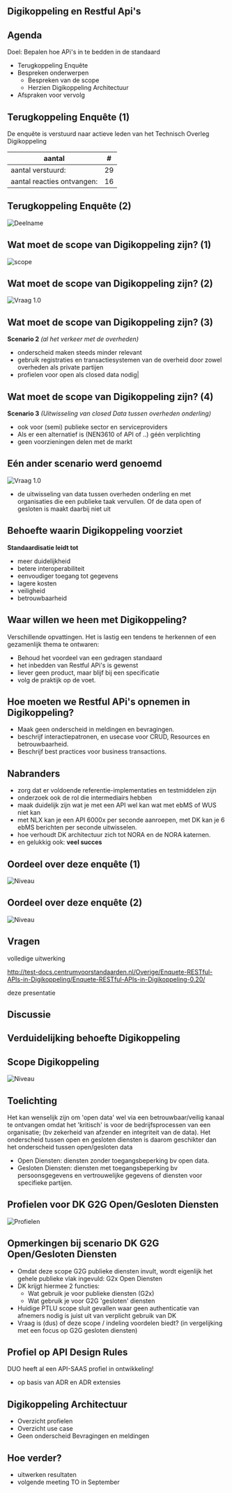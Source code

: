 ## Digikoppeling en Restful Api's

## Agenda

Doel: Bepalen hoe APi's in te bedden in de standaard

- Terugkoppeling Enquête
- Bespreken onderwerpen
  - Bespreken van de scope
  - Herzien Digikoppeling Architectuur
- Afspraken voor vervolg

## Terugkoppeling Enquête (1)

De enquête is verstuurd naar actieve leden van het Technisch Overleg Digikoppeling

|aantal| #|
|---|---|
|aantal verstuurd:| 29|
|aantal reacties ontvangen:| 16 |

## Terugkoppeling Enquête (2)

![Deelname](media/aantalreacties.png "Ik doe graag mee on de discussie over API's in Digikoppeling")

## Wat moet de scope van Digikoppeling zijn? (1)

![scope](media/scope.png "Scope van Digikoppeling")

## Wat moet de scope van Digikoppeling zijn? (2)
![Vraag 1.0](media/vraag_1_0_chart.png "Opgetelde scores van vraag 1.0")

## Wat moet de scope van Digikoppeling zijn? (3)

**Scenario 2** *(al het verkeer met de overheden)*

- onderscheid maken steeds minder relevant
- gebruik registraties en transactiesystemen van de overheid door zowel overheden als private partijen
- profielen voor open als closed data nodig|

## Wat moet de scope van Digikoppeling zijn? (4)

**Scenario 3** *(Uitwisseling van closed Data tussen overheden onderling)*

- ook voor (semi) publieke sector en serviceproviders
- Als er een alternatief is (NEN3610 of API of ..) géén verplichting
- geen voorzieningen delen met de markt


## Eén ander scenario werd genoemd
![Vraag 1.0](media/ovi_scope_4_small.png "Opgetelde scores van vraag 1.0")
- de uitwisseling van data tussen overheden onderling en met organisaties die een publieke taak vervullen. Of de data open of gesloten is maakt daarbij niet uit

## Behoefte waarin Digikoppeling voorziet

**Standaardisatie leidt tot**

- meer duidelijkheid
- betere interoperabiliteit
- eenvoudiger toegang tot gegevens
- lagere kosten
- veiligheid 
- betrouwbaarheid

## Waar willen we heen met Digikoppeling?

Verschillende opvattingen. 
Het is lastig een tendens te herkennen of een gezamenlijk thema te ontwaren: 

- Behoud het voordeel van een gedragen standaard
- het inbedden van Restful APi's is gewenst
- liever geen product, maar blijf bij een specificatie
- volg de praktijk op de voet.

## Hoe moeten we Restful APi's opnemen in Digikoppeling?

- Maak geen onderscheid in meldingen en bevragingen. 
- beschrijf interactiepatronen, en usecase voor CRUD, Resources en betrouwbaarheid. 
- Beschrijf best practices voor business transactions.

## Nabranders

- zorg dat er voldoende referentie-implementaties en testmiddelen zijn
- onderzoek ook de rol die intermediairs  hebben 
- maak duidelijk zijn wat je met een API wel kan wat met ebMS of WUS niet kan 
- met NLX kan je een API 6000x per seconde aanroepen, met DK kan je 6 ebMS berichten per seconde uitwisselen.
- hoe verhoudt DK architectuur zich tot NORA en de NORA katernen.
- en gelukkig ook: **veel succes**


## Oordeel over deze enquête (1)

![Niveau](media/niveauvragen.png "Niveau van de gestelde vragen")


## Oordeel over deze enquête (2)

![Niveau](media/enquetealsmiddel.png "Niveau van de gestelde vragen")

## Vragen 

volledige uitwerking

<http://test-docs.centrumvoorstandaarden.nl/Overige/Enquete-RESTful-APIs-in-Digikoppeling/Enquete-RESTful-APIs-in-Digikoppeling-0.20/>

deze presentatie
<todo>

## Discussie

## Verduidelijking behoefte Digikoppeling

## Scope Digikoppeling

![Niveau](media/ScopeDK_PeHa.png "Scope van Digikoppeling")

## Toelichting 

Het kan wenselijk zijn om 'open data' wel via een betrouwbaar/veilig kanaal te ontvangen omdat het 'kritisch' is voor de bedrijfsprocessen van een organisatie;
(bv zekerheid van afzender en integriteit van de data).
Het onderscheid tussen open en gesloten diensten is daarom geschikter dan het onderscheid tussen open/gesloten data
- Open Diensten: diensten zonder toegangsbeperking bv open data.
- Gesloten Diensten: diensten met toegangsbeperking bv persoonsgegevens en vertrouwelijke gegevens of diensten voor specifieke partijen.

## Profielen voor DK G2G Open/Gesloten Diensten

![Profielen](media/G2Gprofiel.png "G2G Open/Gesloten")

## Opmerkingen bij scenario DK G2G Open/Gesloten Diensten

- Omdat deze scope G2G publieke diensten invult, wordt eigenlijk het gehele publieke vlak ingevuld: G2x Open Diensten
- DK krijgt hiermee 2 functies:
  - Wat gebruik je voor publieke diensten (G2x)
  - Wat gebruik je voor G2G 'gesloten' diensten  
- Huidige PTLU scope sluit gevallen waar geen authenticatie van afnemers nodig is juist uit van verplicht gebruik van DK
- Vraag is (dus) of deze scope / indeling voordelen biedt?
(in vergelijking met een focus op G2G gesloten diensten)




## Profiel op API Design Rules
  
  DUO heeft al een API-SAAS profiel in ontwikkeling!
  - op basis van ADR en ADR extensies 

## Digikoppeling Architectuur

- Overzicht profielen
- Overzicht use case 
- Geen onderscheid Bevragingen en meldingen


## Hoe verder?

- uitwerken resultaten
- volgende meeting TO in September

